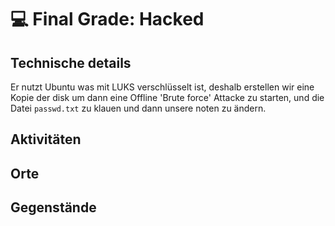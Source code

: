 # 💻 Final Grade: Hacked

## Technische details
Er nutzt Ubuntu was mit LUKS verschlüsselt ist, deshalb erstellen wir eine Kopie der disk um dann eine Offline 'Brute force' Attacke zu starten, und die Datei `passwd.txt` zu klauen und dann unsere noten zu ändern.

## Aktivitäten

## Orte

## Gegenstände
